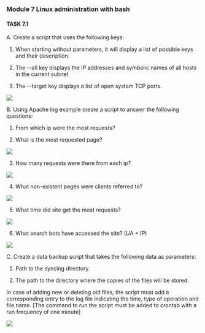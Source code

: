 ### Module 7 Linux administration with bash
#### TASK 7.1 

A. Create a script that uses the following keys:

1. When starting without parameters, it will display a list of possible keys and their description.

2. The --all key displays the IP addresses and symbolic names of all hosts in the current subnet

3. The --target key displays a list of open system TCP ports.
 
 ![](Screenshots/1.png) 

B. Using Apache log example create a script to answer the following questions:

1. From which ip were the most requests?

2. What is the most requested page?

![](Screenshots/2.png) 

3. How many requests were there from each ip?

![](Screenshots/3.png) 

4. What non-existent pages were clients referred to?

![](Screenshots/4.png) 

5. What time did site get the most requests?

![](Screenshots/5.png) 

6. What search bots have accessed the site? (UA + IP)

![](Screenshots/6.png) 

C. Create a data backup script that takes the following data as parameters:

1. Path to the syncing directory.

2. The path to the directory where the copies of the files will be stored.

In case of adding new or deleting old files, the script must add a corresponding entry to the log file
indicating the time, type of operation and file name. [The command to run the script must be added to
crontab with a run frequency of one minute]

![](Screenshots/7.png) 